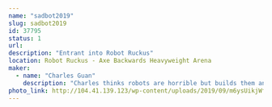 ```yaml
---
name: "sadbot2019"
slug: sadbot2019
id: 37795
status: 1
url: 
description: "Entrant into Robot Ruckus"
location: Robot Ruckus - Axe Backwards Heavyweight Arena
maker:
  - name: "Charles Guan"
    description: "Charles thinks robots are horrible but builds them anyways. MIT Mechanical Engineering, design instructor, BattleBots contestant, fine 80s van connoisseur, and co-founder of a drone company."
photo_link: http://104.41.139.123/wp-content/uploads/2019/09/m6ysUikjWfNM3xcqgZsF6XpX9LRs6HUI_edited.png
---
```

